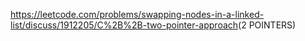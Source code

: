 https://leetcode.com/problems/swapping-nodes-in-a-linked-list/discuss/1912205/C%2B%2B-two-pointer-approach
​
(2 POINTERS)